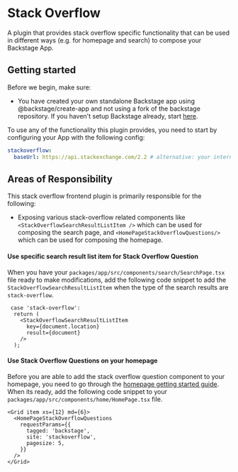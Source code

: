 # Stack Overflow

A plugin that provides stack overflow specific functionality that can be used in different ways (e.g. for homepage and search) to compose your Backstage App.

## Getting started

Before we begin, make sure:

- You have created your own standalone Backstage app using @backstage/create-app and not using a fork of the backstage repository. If you haven't setup Backstage already, start [here](https://backstage.io/docs/getting-started/).

To use any of the functionality this plugin provides, you need to start by configuring your App with the following config:

```yaml
stackoverflow:
  baseUrl: https://api.stackexchange.com/2.2 # alternative: your internal stack overflow instance
```

## Areas of Responsibility

This stack overflow frontend plugin is primarily responsible for the following:

- Exposing various stack-overflow related components like `<StackOverflowSearchResultListItem />` which can be used for composing the search page, and `<HomePageStackOverflowQuestions/>` which can be used for composing the homepage.

#### Use specific search result list item for Stack Overflow Question

When you have your `packages/app/src/components/search/SearchPage.tsx` file ready to make modifications, add the following code snippet to add the `StackOverflowSearchResultListItem` when the type of the search results are `stack-overflow`.

```tsx
 case 'stack-overflow':
  return (
    <StackOverflowSearchResultListItem
      key={document.location}
      result={document}
    />
  );
```

#### Use Stack Overflow Questions on your homepage

Before you are able to add the stack overflow question component to your homepage, you need to go through the [homepage getting started guide](https://backstage.io/docs/getting-started/homepage). When its ready, add the following code snippet to your `packages/app/src/components/home/HomePage.tsx` file.

```tsx
<Grid item xs={12} md={6}>
  <HomePageStackOverflowQuestions
    requestParams={{
      tagged: 'backstage',
      site: 'stackoverflow',
      pagesize: 5,
    }}
  />
</Grid>
```
